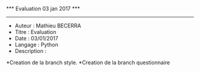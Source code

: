*** Evaluation 03 jan 2017 ***
******************************

 - Auteur : Mathieu BECERRA
 - Titre : Evaluation
 - Date : 03/01/2017
 - Langage : Python
 - Description : 


*Creation de la branch style.
*Creation de la branch questionnaire


